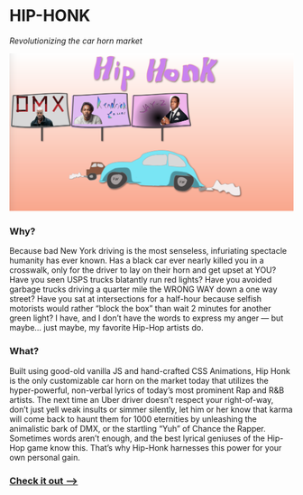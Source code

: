# HIP-HONK
_Revolutionizing the car horn market_  

![Alt text](hipHonk.png?raw=true "Hip Honk Website")

### Why?

Because bad New York driving is the most senseless, infuriating spectacle humanity has ever known.
	Has a black car ever nearly killed you in a crosswalk, only for the driver to lay on their horn and get upset at YOU? Have you seen USPS trucks blatantly run red lights? Have you avoided garbage trucks driving a quarter mile the WRONG WAY down a one way street? Have you sat at intersections for a half-hour because selfish motorists would rather “block the box” than wait 2 minutes for another green light?
	I have, and I don’t have the words to express my anger — but maybe… just maybe, my favorite Hip-Hop artists do.

### What?

Built using good-old vanilla JS and hand-crafted CSS Animations, Hip Honk is the only customizable car horn on the market today that utilizes the hyper-powerful, non-verbal lyrics of today’s most prominent Rap and R&B artists.
	The next time an Uber driver doesn’t respect your right-of-way, don’t just yell weak insults or simmer silently, let him or her know that karma will come back to haunt them for 1000 eternities by unleashing the animalistic bark of DMX, or the startling “Yuh” of Chance the Rapper.
	Sometimes words aren’t enough, and the best lyrical geniuses of the Hip-Hop game know this. That’s why Hip-Honk harnesses this power for your own personal gain.
  
  
### [Check it out -->](https://mell0kat.github.io/HIP-HONK/)
